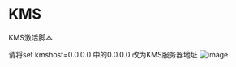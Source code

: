 # KMS
KMS激活脚本

请将set kmshost=0.0.0.0 中的0.0.0.0 改为KMS服务器地址
![image](https://user-images.githubusercontent.com/105900097/193449218-8db448de-1f3b-4884-824c-0af49031bfda.png)
